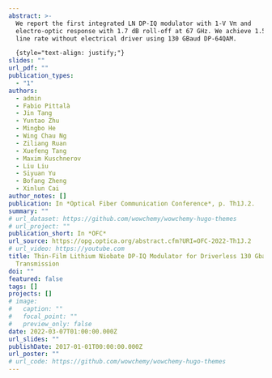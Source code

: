 ```yaml
---
abstract: >-
  We report the first integrated LN DP-IQ modulator with 1-V Vπ and
  electro-optic response with 1.7 dB roll-off at 67 GHz. We achieve 1.56 Tb/s
  line rate without electrical driver using 130 GBaud DP-64QAM.

  {style="text-align: justify;"}
slides: ""
url_pdf: ""
publication_types:
  - "1"
authors:
  - admin
  - Fabio Pittalà
  - Jin Tang
  - Yuntao Zhu
  - Mingbo He
  - Wing Chau Ng
  - Ziliang Ruan
  - Xuefeng Tang
  - Maxim Kuschnerov
  - Liu Liu
  - Siyuan Yu
  - Bofang Zheng
  - Xinlun Cai
author_notes: []
publication: In *Optical Fiber Communication Conference*, p. Th1J.2.
summary: ""
# url_dataset: https://github.com/wowchemy/wowchemy-hugo-themes
# url_project: ""
publication_short: In *OFC*
url_source: https://opg.optica.org/abstract.cfm?URI=OFC-2022-Th1J.2
# url_video: https://youtube.com
title: Thin-Film Lithium Niobate DP-IQ Modulator for Driverless 130 Gbaud 64 QAM
  Transmission
doi: ""
featured: false
tags: []
projects: []
# image:
#   caption: ""
#   focal_point: ""
#   preview_only: false
date: 2022-03-07T01:00:00.000Z
url_slides: ""
publishDate: 2017-01-01T00:00:00.000Z
url_poster: ""
# url_code: https://github.com/wowchemy/wowchemy-hugo-themes
---
```

